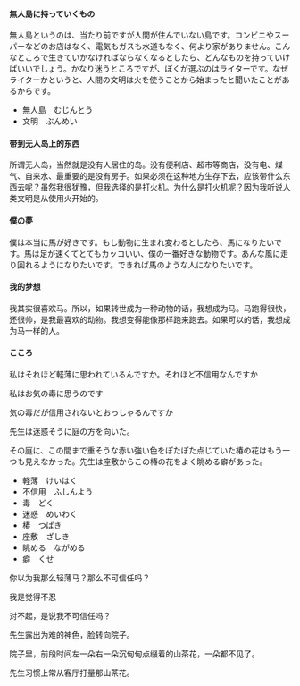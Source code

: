 #### 無人島に持っていくもの

無人島というのは、当たり前ですが人間が住んでいない島です。コンビニやスーパーなどのお店はなく、電気もガスも水道もなく、何より家がありません。こんなところで生きていかなければならなくなるとしたら、どんなものを持っていけばいいでしょう。かなり迷うところですが、ぼくが選ぶのはライターです。なぜライターかというと、人間の文明は火を使うことから始まったと聞いたことがあるからです。

* 無人島　むじんとう
* 文明　ぶんめい

#### 带到无人岛上的东西

所谓无人岛，当然就是没有人居住的岛。没有便利店、超市等商店，没有电、煤气、自来水、最重要的是没有房子。如果必须在这种地方生存下去，应该带什么东西去呢？虽然我很犹豫，但我选择的是打火机。为什么是打火机呢？因为我听说人类文明是从使用火开始的。

#### 僕の夢

僕は本当に馬が好きです。もし動物に生まれ変わるとしたら、馬になりたいです。馬は足が速くてとてもカッコいい、僕の一番好きな動物です。あんな風に走り回れるようになりたいです。できれば馬のような人になりたいです。

#### 我的梦想

我其实很喜欢马。所以，如果转世成为一种动物的话，我想成为马。马跑得很快，还很帅，是我最喜欢的动物。我想变得能像那样跑来跑去。如果可以的话，我想成为马一样的人。

#### こころ

私はそれほど軽薄に思われているんですか。それほど不信用なんですか

私はお気の毒に思うのです

気の毒だが信用されないとおっしゃるんですか

先生は迷惑そうに庭の方を向いた。

その庭に、この間まで重そうな赤い強い色をぽたぽた点じていた椿の花はもう一つも見えなかった。先生は座敷からこの椿の花をよく眺める癖があった。　

* 軽薄　けいはく
* 不信用　ふしんよう
* 毒　どく
* 迷惑　めいわく
* 椿　つばき
* 座敷　ざしき
* 眺める　ながめる
* 癖　くせ

你以为我那么轻薄马？那么不可信任吗？

我是觉得不忍

对不起，是说我不可信任吗？

先生露出为难的神色，脸转向院子。

院子里，前段时间左一朵右一朵沉甸甸点缀着的山茶花，一朵都不见了。

先生习惯上常从客厅打量那山茶花。
